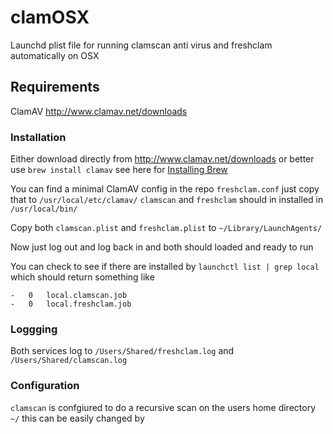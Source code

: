 # clamOSX
Launchd plist file for running clamscan anti virus and freshclam automatically on OSX

## Requirements
ClamAV http://www.clamav.net/downloads

### Installation
Either download directly from http://www.clamav.net/downloads or better use 
```brew install clamav``` see here for [Installing Brew](https://brew.sh)

You can find a minimal ClamAV config in the repo ```freshclam.conf``` just copy that to ```/usr/local/etc/clamav/```
```clamscan``` and ```freshclam``` should in installed in ```/usr/local/bin/```

Copy both ```clamscan.plist``` and ```freshclam.plist``` to ```~/Library/LaunchAgents/```

Now just log out and log back in and both should loaded and ready to run

You can check to see if there are installed by ```launchctl list | grep local``` which should return something like

```
-	0	local.clamscan.job
-	0	local.freshclam.job
```

### Loggging

Both services log to ```/Users/Shared/freshclam.log``` and ```/Users/Shared/clamscan.log```

### Configuration

```clamscan``` is confgiured to do a recursive scan on the users home directory ```~/``` this can be easily changed by 
